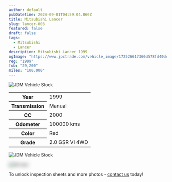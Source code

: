```yaml
---
author: default
pubDatetime: 2024-09-01T04:59:04.866Z
title: Mitsubishi Lancer
slug: lancer-003
featured: false
draft: false
tags:
  - Mitsubishi
  - Lancer
description: Mitsubishi Lancer 1999
ogImage: "https://www.jpctrade.com/vehicle_image/172526617366d578fd40dcb_6098_a.jpeg"
reg: "1999"
fob: "29,200"
miles: "100,000"
---
```

![JDM Vehicle Stock](https://www.jpctrade.com/vehicle_image/172526617366d578fd40dcb_6098_a.jpeg)

<table>
  <tr>
    <th>Year</th>
    <td>1999</td>
  </tr>
  <tr>
    <th>Transmission</th>
    <td>Manual</td>
  </tr>
  <tr>
    <th>CC</th>
    <td>2000</td>
  </tr>
    <tr>
    <th>Odometer</th>
    <td>100000 kms</td>
  </tr>
      <tr>
    <th>Color</th>
    <td>Red</td>
  </tr>
      <tr>
    <th>Grade</th>
    <td>2.0 GSR VI 4WD</td>
</table>
                          
![JDM Vehicle Stock](https://www.jpctrade.com/vehicle_image/172526618666d5790aa425d_6099_b.jpeg)

<img src="https://res.cloudinary.com/indridcold/image/upload/v1725367816/JDM/ksozjv4txfckpiejnhj9.png" alt="Alt text" style="filter: blur(7px);">

To unlock inspection sheets and more photos - [contact us](../../contact) today!